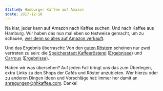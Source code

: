 ```yaml
---
$title@: Hamburger Kaffee auf Amazon
$date: 2017-12-10 
---
```


Na klar, jeder kann auf Amazon nach Kaffee suchen. Und nach Kaffee aus Hamburg. Wir haben das nun mal eben so testweise gemacht, um zu schauen, [wer denn so alles auf Amazon verkauft](https://www.amazon.de/gp/search?ie=UTF8&tag=hhk-21&linkCode=ur2&linkId=d4718e33e6e5e2185588202b1156487d&camp=1638&creative=6742&index=grocery&keywords=kaffee%20hamburg).

Und das Ergebnis überrascht: Von den [guten Röstern]([url('/content/pages/cafes.md')]) scheinen nur zwei vertreten zu sein: die [Speicherstadt Kaffeerösterei]([url('/content/cafes/speicherstadt-kaffeeroesterei.md')]) ([Ergebnisse](https://www.amazon.de/Speicherstadt-Kaffee/b/ref=bl_dp_s_web_3668326031?ie=UTF8&node=3668326031&tag=hhk-21)) und [Carroux]([url('/content/cafes/carroux.md')]) ([Ergebnisse](https://www.amazon.de/Carroux/b/ref=bl_dp_s_web_3615114031?ie=UTF8&node=3615114031&tag=hhk-21)).

Haben wir was übersehen? Auf jeden Fall bringt uns das zum Überlegen, extra Links zu den Shops der Cafés und Röster anzubieten. Wer hierzu oder zu anderen Dingen Ideen und Vorschläge hat: Immer her damit an [anregungen@hhkaffee.com](mailto:anregungen@hhkaffee.com). Danke!